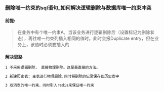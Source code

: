 ### 删除唯一约束的sql语句_如何解决逻辑删除与数据库唯一约束冲突

#### 前提:
>在业务中有个唯一约束A，当该业务进行逻辑删除后（设置标记为删除状态），再往唯一约束列插入相同的值时，此时会报Duplicate entry，但在业务上，该值时必须要插入的

#### 解决思路
```xml
1 不采用逻辑删除， 直接物理删除。这是最直接的方法。

2 新建历史表: 主表进行物理删除,同时将删除的记录保存到历史表中

3 取消表的唯一约束，同时引入redis来保证唯一约束